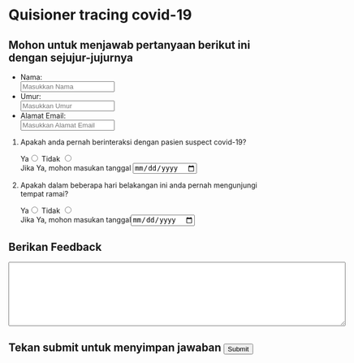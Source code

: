 <!DOCTYPE html>
<html lang="en" dir="ltr">
  <head>
    <meta charset="utf-8">
    <title>Quisioner Latihan</title>
  </head>
  <body>
    <h1>Quisioner tracing covid-19</h1>
    <h2>Mohon untuk menjawab pertanyaan berikut ini dengan sejujur-jujurnya</h2>
    <form action="">
      <ul>
        <li>Nama: <br><input type="text" name="Nama" placeholder="Masukkan Nama" required></li>
        <li>Umur: <br><input type="number" name="Umur" placeholder="Masukkan Umur"></li>
        <li>Alamat Email: <br><input type="email" name="Email" placeholder="Masukkan Alamat Email"required></li>
      </ul>
      <ol>
        <li>Apakah anda pernah berinteraksi dengan pasien suspect covid-19?</li>
        <p>Ya<input type="radio" name="satu" value="" required> Tidak <input type="radio" name="satu" value="" required> <br>Jika Ya, mohon masukan tanggal <input type="date" name="Ya" value="Jika Ya, Tuliskan Tanggal"></p>
        <li>Apakah dalam beberapa hari belakangan ini anda pernah mengunjungi tempat ramai?</li>
        <p>Ya<input type="radio" name="dua" value="" required> Tidak <input type="radio" name="dua" value=""required> <br>Jika Ya, mohon masukan tanggal<input type="date" name="Ya" value="Jika Ya, Tuliskan Tanggal"></p>
      </ol>
      <h2>Berikan Feedback</h2>
      <textarea name="feedback" rows="8" cols="80"></textarea>
      <h2>Tekan submit untuk menyimpan jawaban <input type="submit" name="" value="Submit"></h2>
    </form>
  </body>
</html>

